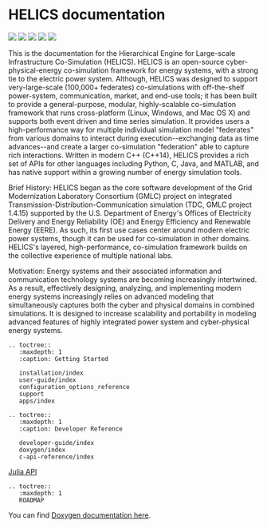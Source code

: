 # HELICS documentation

[![](https://badges.gitter.im/GMLC-TDC/HELICS.png)](https://gitter.im/GMLC-TDC/HELICS)
[![](https://img.shields.io/badge/docs-ready-blue.svg)](https://helics.readthedocs.io/en/latest)
[![](https://img.shields.io/conda/pn/gmlc-tdc/helics.svg)](https://anaconda.org/gmlc-tdc/helics/)
[![](https://img.shields.io/github/tag-date/GMLC-TDC/HELICS.svg)](https://github.com/GMLC-TDC/HELICS/releases)
[![](https://img.shields.io/badge/License-BSD-blue.svg)](https://github.com/GMLC-TDC/HELICS/blob/master/LICENSE)

This is the documentation for the Hierarchical Engine for Large-scale Infrastructure Co-Simulation (HELICS). HELICS is an
open-source cyber-physical-energy co-simulation framework for energy systems, with a strong tie to the electric
power system. Although, HELICS was designed to support very-large-scale (100,000+
federates) co-simulations with off-the-shelf power-system,
communication, market, and end-use tools; it has been built to provide a general-purpose, modular, highly-scalable co-simulation framework that runs cross-platform (Linux, Windows, and Mac OS X) and supports both event driven and time
series simulation. It provides users a high-performance way for multiple individual simulation model "federates" from various domains to interact during execution--exchanging data as time advances--and create a larger co-simulation "federation" able to capture rich interactions. Written in modern C++ (C++14), HELICS provides a rich set of APIs for other languages including Python, C, Java, and MATLAB, and has native support within a growing number of energy simulation tools.

Brief History: HELICS began as the core software development of the Grid Modernization Laboratory Consortium (GMLC) project on integrated Transmission-Distribution-Communication simulation (TDC, GMLC project 1.4.15) supported by the U.S. Department of Energy's Offices of Electricity Delivery and Energy Reliability (OE) and Energy Efficiency and Renewable Energy (EERE). As such, its first use cases center around modern electric power systems, though it can be used for co-simulation in other domains. HELICS's layered, high-performance, co-simulation framework builds on the collective experience of multiple national labs.

Motivation: Energy systems and their associated information and communication technology systems are becoming increasingly intertwined. As a result, effectively designing, analyzing, and implementing modern energy systems increasingly relies on advanced modeling that simultaneously captures both the cyber and physical domains in combined simulations. It is designed to increase scalability and portability in modeling advanced features of highly integrated power system and cyber-physical energy systems.

```eval_rst
.. toctree::
   :maxdepth: 1
   :caption: Getting Started

   installation/index
   user-guide/index
   configuration_options_reference
   support
   apps/index
```

```eval_rst
.. toctree::
   :maxdepth: 1
   :caption: Developer Reference

   developer-guide/index
   doxygen/index
   c-api-reference/index
```
[Julia API](https://gmlc-tdc.github.io/HELICS.jl/latest/api/)
```eval_rst
.. toctree::
   :maxdepth: 1
   ROADMAP
```

You can find [Doxygen documentation here](doxygen/index.html).

